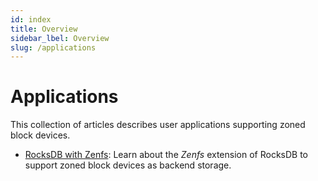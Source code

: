 ```yaml
---
id: index
title: Overview
sidebar_lbel: Overview
slug: /applications
---
```


# Applications

This collection of articles describes user applications supporting zoned block
devices.

* [RocksDB with Zenfs](zenfs.md): Learn about the *Zenfs* extension of
  RocksDB to support zoned block devices as backend storage.
